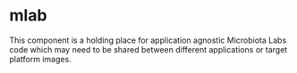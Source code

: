 # mlab

This component is a holding place for application agnostic Microbiota
Labs code which may need to be shared between different applications
or target platform images.
